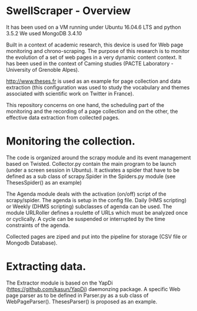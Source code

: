 # SwellScraper - Overview
It has been used on a VM running under Ubuntu 16.04.6 LTS and python 3.5.2
We used MongoDB 3.4.10

Built in a context of academic research, this device is used for Web page monitoring and chrono-scraping. The purpose of this research is to monitor the evolution of a set of web pages in a very dynamic content context. It has been used in the context of Caming studies (PACTE Laboratory - University of Grenoble Alpes).

http://www.theses.fr is used as an example for page collection and data extraction (this configuration was used to study the vocabulary and themes associated with scientific work on Twitter in France).

This repository concerns on one hand, the scheduling part of the monitoring and the recording of a page collection and on the other, the effective data extraction from collected pages. 

# Monitoring the collection.

The code is organized around the scrapy module and its event management based on Twisted. Collector.py contain the main program to be launch (under a screen session in Ubuntu). It activates a spider that have to be defined as a sub class of scrapy.Spider in the Spiders.py module (see ThesesSpider() as an example)

The Agenda module deals with the activation (on/off) script of the scrapy/spider. The agenda is setup in the config file. Daily (HMS scripting) or Weekly (DHMS scripting) subclasses of agenda can be used. The module URLRoller defines a roulette of URLs which must be analyzed once or cyclically. A cycle can be suspended or interrupted by the time constraints of the agenda.

Collected pages are ziped and put into the pipeline for storage (CSV file or Mongodb Database).

# Extracting data.

The Extractor module is based on the YapDi (https://github.com/kasun/YapDi) daemonzing package. A specific Web page parser as to be defined in Parser.py as a sub class of WebPageParser(). ThesesParser() is proposed as an example.


